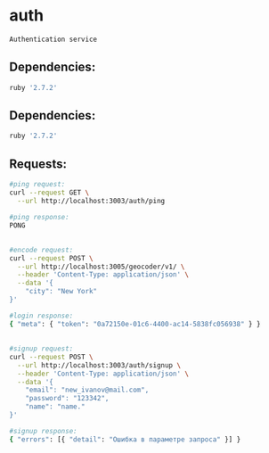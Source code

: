 # auth
```sh
Authentication service
```
## Dependencies:
```sh
ruby '2.7.2'
```
## Dependencies:
```sh
ruby '2.7.2'
```
## Requests:
```sh
#ping request:
curl --request GET \
  --url http://localhost:3003/auth/ping
```
```sh
#ping response:
PONG
```
##
```sh
#encode request:
curl --request POST \
  --url http://localhost:3005/geocoder/v1/ \
  --header 'Content-Type: application/json' \
  --data '{
	"city": "New York"
}'
```
```sh
#login response:
{ "meta": { "token": "0a72150e-01c6-4400-ac14-5838fc056938" } }
```
##
```sh
#signup request:
curl --request POST \
  --url http://localhost:3003/auth/signup \
  --header 'Content-Type: application/json' \
  --data '{
	"email": "new_ivanov@mail.com",
	"password": "123342",
	"name": "name."
}'
```
```sh
#signup response:
{ "errors": [{ "detail": "Ошибка в параметре запроса" }] }
```